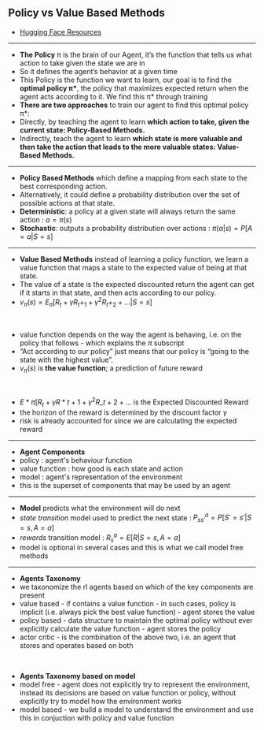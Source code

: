 ## Policy vs Value Based Methods

- [Hugging Face Resources](https://huggingface.co/learn/deep-rl-course/unit1/two-methods?fw=pt)

---

- **The Policy** π is the brain of our Agent, it’s the function that tells us what action to take given the state we are in
- So it defines the agent’s behavior at a given time
- This Policy is the function we want to learn, our goal is to find the **optimal policy π\***, the policy that maximizes expected return when the agent acts according to it. We find this π\* through training
- **There are two approaches** to train our agent to find this optimal policy π\*:
- Directly, by teaching the agent to learn **which action to take, given the current state: Policy-Based Methods.**
- Indirectly, teach the agent to learn **which state is more valuable and then take the action that leads to the more valuable states: Value-Based Methods.**

---

- **Policy Based Methods** which define a mapping from each state to the best corresponding action.
- Alternatively, it could define a probability distribution over the set of possible actions at that state.
- **Deterministic**: a policy at a given state will always return the same action : $a=\pi(s)$
- **Stochastic**: outputs a probability distribution over actions : $\pi(a|s)=P[A=a|S=s]$

---

- **Value Based Methods** instead of learning a policy function, we learn a value function that maps a state to the expected value of being at that state.
- The value of a state is the expected discounted return the agent can get if it starts in that state, and then acts according to our policy.
- $v_\pi(s)=E_\pi[R_t+\gamma R_t+_1 + \gamma^2 R_t+_2 + ... |S=s]$

<br>

- value function depends on the way the agent is behaving, i.e. on the policy that follows - which explains the $\pi$ subscript
- “Act according to our policy” just means that our policy is “going to the state with the highest value”.
- $v_\pi(s)$ is **the value function**; a prediction of future reward

<br>

- $E*\pi[R_t+\gamma R*{t+1} + \gamma^2 R\_{t+2} + ...$ is the Expected Discounted Reward
- the horizon of the reward is determined by the discount factor $\gamma$
- risk is already accounted for since we are calculating the expected reward

---

- **Agent Components**
- policy : agent's behaviour function
- value function : how good is each state and action
- model : agent's representation of the environment
- this is the superset of components that may be used by an agent

---

- **Model** predicts what the environment will do next
- _state transition_ model used to predict the next state : $P_{ss'}^a=P[S'=s'|S=s,A=a]$
- _rewards_ transition model : $R_s^a=E[R|S=s,A=a]$
- model is optional in several cases and this is what we call model free methods

---

- **Agents Taxonomy**
- we taxonomize the rl agents based on which of the key components are present
- value based - if contains a value function - in such cases, policy is implicit (i.e. always pick the best value function) - agent stores the value
- policy based - data structure to maintain the optimal policy without ever explicitly calculate the value function - agent stores the policy
- actor critic - is the combination of the above two, i.e. an agent that stores and operates based on both

<br>

- **Agents Taxonomy based on model**
- model free - agent does not explicitly try to represent the environment, instead its decisions are based on value function or policy, without explicitly try to model how the environment works
- model based - we build a model to understand the environment and use this in conjuction with policy and value function
